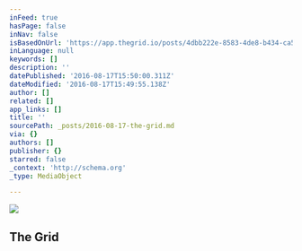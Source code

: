 ```yaml
---
inFeed: true
hasPage: false
inNav: false
isBasedOnUrl: 'https://app.thegrid.io/posts/4dbb222e-8583-4de8-b434-ca539dc988d7/edit'
inLanguage: null
keywords: []
description: ''
datePublished: '2016-08-17T15:50:00.311Z'
dateModified: '2016-08-17T15:49:55.138Z'
author: []
related: []
app_links: []
title: ''
sourcePath: _posts/2016-08-17-the-grid.md
via: {}
authors: []
publisher: {}
starred: false
_context: 'http://schema.org'
_type: MediaObject

---
```

![](https://the-grid-user-content.s3-us-west-2.amazonaws.com/eec27866-c2e3-40a6-a113-185dd49927a3.jpg)

<article style=""><h1>The Grid</h1></article>